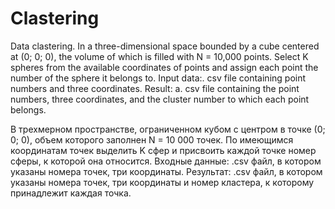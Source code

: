 # Clastering
Data clastering. 
In a three-dimensional space bounded by a cube centered at (0; 0; 0), the volume of which is filled with N = 10,000 points. Select K spheres from the available coordinates of points and assign each point the number of the sphere it belongs to. Input data:. csv file containing point numbers and three coordinates. Result: a. csv file containing the point numbers, three coordinates, and the cluster number to which each point belongs.

В трехмерном пространстве, ограниченном кубом с центром в точке (0; 0; 0), объем которого заполнен N = 10 000 точек. По имеющимся координатам точек выделить K сфер и присвоить каждой точке номер сферы, к которой она относится. Входные данные: .csv файл, в котором указаны номера точек, три координаты. Результат: .csv файл, в котором указаны номера точек, три координаты и номер кластера, к которому принадлежит каждая точка. 

